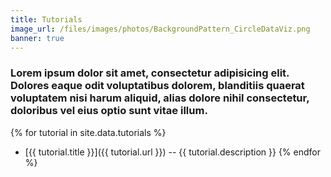```yaml
---
title: Tutorials
image_url: /files/images/photos/BackgroundPattern_CircleDataViz.png
banner: true
---
```



<h3>Lorem ipsum dolor sit amet, consectetur adipisicing elit. Dolores eaque odit voluptatibus dolorem, blanditiis quaerat voluptatem nisi harum aliquid, alias dolore nihil consectetur, doloribus vel eius optio sunt vitae illum.</h3>



{% for tutorial in site.data.tutorials %}
- [{{ tutorial.title }}]({{ tutorial.url }}) -- {{ tutorial.description }}
{% endfor %}

